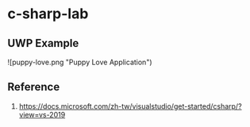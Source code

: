 # c-sharp-lab

## UWP Example

![puppy-love.png "Puppy Love Application")

## Reference

1. https://docs.microsoft.com/zh-tw/visualstudio/get-started/csharp/?view=vs-2019
